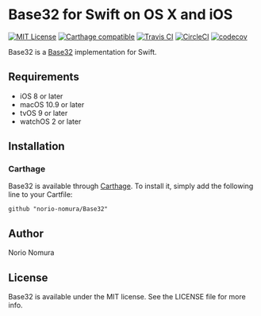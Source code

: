 # Base32 for Swift on OS X and iOS
[![MIT License](https://img.shields.io/badge/license-MIT-blue.svg?style=flat)](LICENSE)
[![Carthage compatible](https://img.shields.io/badge/Carthage-compatible-4BC51D.svg?style=flat)](https://github.com/Carthage/Carthage)
[![Travis CI](https://img.shields.io/travis/norio-nomura/Base32.svg?style=flat)](https://travis-ci.org/norio-nomura/Base32)
[![CircleCI](https://circleci.com/gh/norio-nomura/Base32.svg?style=svg)](https://circleci.com/gh/norio-nomura/Base32)
[![codecov](https://codecov.io/gh/norio-nomura/Base32/branch/master/graph/badge.svg)](https://codecov.io/gh/norio-nomura/Base32)

Base32 is a [Base32](https://tools.ietf.org/html/rfc4648) implementation for Swift.

## Requirements

* iOS 8 or later
* macOS 10.9 or later
* tvOS 9 or later
* watchOS 2 or later

## Installation

### Carthage

Base32 is available through [Carthage](https://github.com/Carthage/Carthage). To install
it, simply add the following line to your Cartfile:

`github "norio-nomura/Base32"`

## Author

Norio Nomura

## License

Base32 is available under the MIT license. See the LICENSE file for more info.
